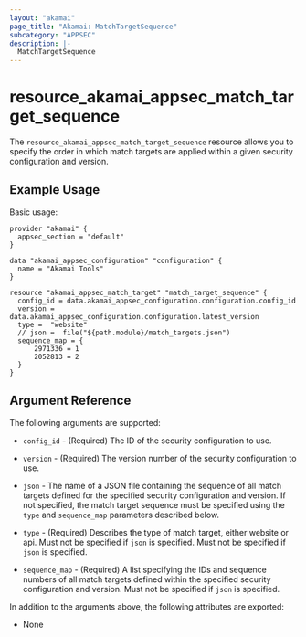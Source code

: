 ```yaml
---
layout: "akamai"
page_title: "Akamai: MatchTargetSequence"
subcategory: "APPSEC"
description: |-
  MatchTargetSequence
---
```


# resource_akamai_appsec_match_target_sequence


The `resource_akamai_appsec_match_target_sequence` resource allows you to specify the order in which match targets are applied within a given security configuration and version.


## Example Usage

Basic usage:

```hcl
provider "akamai" {
  appsec_section = "default"
}

data "akamai_appsec_configuration" "configuration" {
  name = "Akamai Tools"
}

resource "akamai_appsec_match_target" "match_target_sequence" {
  config_id = data.akamai_appsec_configuration.configuration.config_id
  version = data.akamai_appsec_configuration.configuration.latest_version
  type =  "website"
  // json =  file("${path.module}/match_targets.json")
  sequence_map = {
	  2971336 = 1
	  2052813 = 2
  }  
}
```

## Argument Reference

The following arguments are supported:

* `config_id` - (Required) The ID of the security configuration to use.

* `version` - (Required) The version number of the security configuration to use.

* `json` - The name of a JSON file containing the sequence of all match targets defined for the specified security configuration and version. If not specified, the match target sequence must be specified using the `type` and `sequence_map` parameters described below.

* `type` - (Required) Describes the type of match target, either website or api. Must not be specified if `json` is specified. Must not be specified if `json` is specified.

* `sequence_map` - (Required) A list specifying the IDs and sequence numbers of all match targets defined within the specified security configuration and version. Must not be specified if `json` is specified.


In addition to the arguments above, the following attributes are exported:

* None




